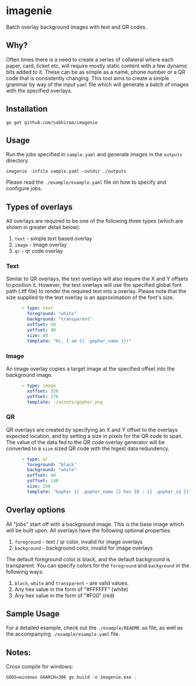 # imagenie

Batch overlay background images with text and QR codes.

## Why?

Often times there is a need to create a series of collateral where each paper, card, ticket etc, will require mostly static content with a few dynamic bits added to it.  These can be as simple as a name, phone number or a QR code that is consistently changing.  This tool aims to create a simple grammar by way of the input `yaml` file which will generate a batch of images with the specified overlays.

## Installation

```
go get github.com/sabhiram/imagenie
```

## Usage

Run the jobs specified in `sample.yaml` and generate images in the `outputs` directory.
```
imagenie -infile sample.yaml -outdir ./outputs
```

Please read the `./example/example.yaml` file on how to specify and configure jobs.

## Types of overlays

All overlays are required to be one of the following three types (which are shown in greater detail below):
1. `text`  - simple text based overlay
2. `image` - image overlay
3. `qr`    - qr code overlay

### Text

Similar to QR overlays, the text overlays will also require the X and Y offsets to position it.  However, the text overlays will use the specified global font path (.ttf file) to render the required text into a overlay.  Please note that the size supplied to the text overlay is an approximation of the font's size.

```yaml
      - type: text
        foreground: "white"
        background: "transparent"
        xoffset: 40
        yoffset: 40
        size: 40
        template: "Hi, I am {{ .gopher_name }}!"
```

### Image

An image overlay copies a target image at the specified offset into the background image.

```yaml
      - type: image
        xoffset: 320
        yoffset: 170
        template: ./assets/gopher.png
```

### QR

QR overlays are created by specifying an X and Y offset to the overlays expected location, and by setting a size in pixels for the QR code to span.  The value of the data fed to the QR code overlay generator will be converted to a `size` sized QR code with the higest data redundency.

```yaml
      - type: qr
        foreground: "black"
        background: "white"
        xoffset: 40
        yoffset: 140
        size: 256
        template: "Gopher {{ .gopher_name }} has ID : {{ .gopher_id }}"
```

## Overlay options

All "jobs" start off with a background image.  This is the base image which will be built upon.  All overlays have the following optional properties:
1. `foreground` - text / qr color, invalid for image overlays
2. `background` - background color, invalid for image overlays

The default foreground color is black, and the default background is transparent. You can specify colors for the `foreground` and `background` in the following ways:

1. `black`, `white` and `transparent` - are valid values.
2. Any hex value in the form of "#FFFFFF" (white)
3. Any hex value in the form of "#F00" (red)

## Sample Usage

For a detailed example, check out the `./example/README.md` file, as well as the accompanying `./example/example.yaml` file.

## Notes:

Cross compile for windows:

```
GOOS=windows GOARCH=386 go build -o imagenie.exe .
```